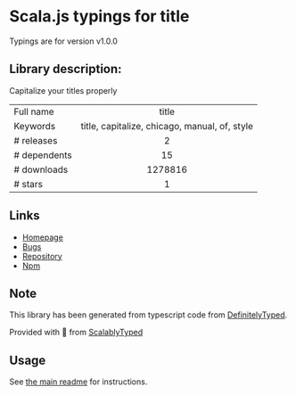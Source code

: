 
# Scala.js typings for title

Typings are for version v1.0.0

## Library description:
Capitalize your titles properly

|                    |                 |
| ------------------ | :-------------: |
| Full name          | title |
| Keywords           | title, capitalize, chicago, manual, of, style |
| # releases         | 2 |
| # dependents       | 15 |
| # downloads        | 1278816 |
| # stars            | 1 |

## Links
- [Homepage](https://github.com/zeit/title#readme)
- [Bugs](https://github.com/zeit/title/issues)
- [Repository](https://github.com/zeit/title)
- [Npm](https://www.npmjs.com/package/title)
    


## Note
This library has been generated from typescript code from [DefinitelyTyped](https://definitelytyped.org).

Provided with :purple_heart: from [ScalablyTyped](https://github.com/oyvindberg/ScalablyTyped)

## Usage
See [the main readme](../../readme.md) for instructions.


